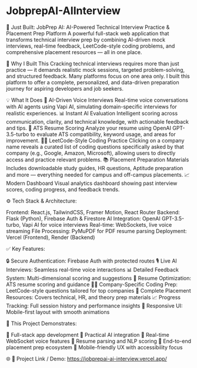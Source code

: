 ﻿# JobprepAI-AIInterview

🚀 Just Built:
JobPrep AI:  AI-Powered Technical Interview Practice & Placement Prep Platform
A powerful full-stack web application that transforms technical interview prep by combining AI-driven mock interviews, real-time feedback, LeetCode-style coding problems, and comprehensive placement resources — all in one place.

🎯 Why I Built This
Cracking technical interviews requires more than just practice — it demands realistic mock sessions, targeted problem-solving, and structured feedback. Many platforms focus on one area only. I built this platform to offer a complete, personalized, and data-driven preparation journey for aspiring developers and job seekers.

💡 What It Does
🎤 AI-Driven Voice Interviews
Real-time voice conversations with AI agents using Vapi AI, simulating domain-specific interviews for realistic experiences.
📊 Instant AI Evaluation
Intelligent scoring across communication, clarity, and technical knowledge, with actionable feedback and tips.
📄 ATS Resume Scoring
Analyze your resume using OpenAI GPT-3.5-turbo to evaluate ATS compatibility, keyword usage, and areas for improvement.
👨‍💻 LeetCode-Style Coding Practice
Clicking on a company name reveals a curated list of coding questions specifically asked by that company (e.g., Google, Amazon, Microsoft), allowing users to directly access and practice relevant problems.
📚 Placement Preparation Materials
Includes downloadable study guides, HR questions, Aptitude preparation and more — everything needed for campus and off-campus placements.
📈 Modern Dashboard
Visual analytics dashboard showing past interview scores, coding progress, and feedback trends.

⚙ Tech Stack & Architecture:

Frontend: React.js, TailwindCSS, Framer Motion, React Router
Backend: Flask (Python), Firebase Auth & Firestore
AI Integration: OpenAI GPT-3.5-turbo, Vapi AI for voice interviews
Real-time: WebSockets, live voice streaming
File Processing: PyMuPDF for PDF resume parsing
Deployment: Vercel (Frontend), Render (Backend)

✅ Key Features:

🔒 Secure Authentication: Firebase Auth with protected routes
🎙 Live AI Interviews: Seamless real-time voice interactions
📊 Detailed Feedback System: Multi-dimensional scoring and suggestions
📝 Resume Optimization: ATS resume scoring and guidance
👨‍💻 Company-Specific Coding Prep: LeetCode-style questions tailored for top companies
📂 Complete Placement Resources: Covers technical, HR, and theory prep materials
📈 Progress Tracking: Full session history and performance insights
📱 Responsive UI: Mobile-first layout with smooth animations

🧪 This Project Demonstrates:

🔹 Full-stack app development
🔹 Practical AI integration
🔹 Real-time WebSocket voice features
🔹 Resume parsing and NLP scoring
🔹 End-to-end placement prep ecosystem
🔹 Mobile-friendly UX with accessibility focus

🌐 🔗 Project Link / Demo:
https://jobprepai-ai-interview.vercel.app/
